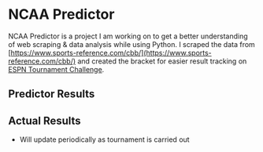 # NCAA Predictor
NCAA Predictor is a project I am working on to get a better understanding of web scraping & data analysis while using Python.  I scraped the data from [https://www.sports-reference.com/cbb/](https://www.sports-reference.com/cbb/) and created the bracket for easier result tracking on [ESPN Tournament Challenge](http://fantasy.espn.com/tournament-challenge-bracket/2019/en/).   
## Predictor Results

## Actual Results
- Will update periodically as tournament is carried out
